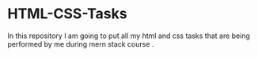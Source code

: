 # HTML-CSS-Tasks
In this repository I am going to put all my html and css tasks that are being performed by me during mern stack course .
